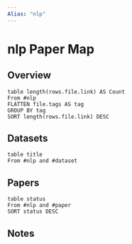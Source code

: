 ```yaml
---
Alias: "nlp"
---
```

# nlp Paper Map

## Overview

```dataview
table length(rows.file.link) AS Count
From #nlp
FLATTEN file.tags AS tag
GROUP BY tag
SORT length(rows.file.link) DESC
```

## Datasets

```dataview
table title
From #nlp and #dataset
```

## Papers

```dataview
table status
From #nlp and #paper
SORT status DESC
```

## Notes
